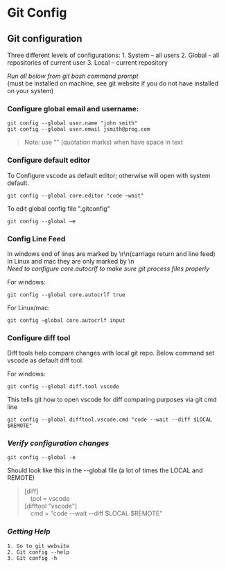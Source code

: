 # Git Config

## Git configuration

Three different levels of configurations:
	1. System – all users
	2. Global -  all repositories of current user
	3. Local – current repository

*Run all below from git bash command prompt*  
(must be installed on machine, see git website if you do not have installed on your system)

### Configure global email and username:

``` 
git config --global user.name "john smith"
git config --global user.email jsmith@prog.com
```

> Note: use "" (quotation marks)  when have space in text


### Configure default editor

To Configure vscode as default editor; otherwise will open with system default.  
```
git config --global core.editor "code –wait"
```


To edit global config file ".gitconfig"  

```
git config --global –e
```

### Config Line Feed 

In windows end of lines are marked by \r\n(carriage return and line feed)  
In Linux and mac they are only marked by \n  
*Need to configure core.autocrlf to make sure git process files properly*

For windows:  

```
git config --global core.autocrlf true
```

For Linux/mac:  

```
git config –global core.autocrlf input
``` 

### Configure diff tool

Diff tools help compare changes with local git repo. Below command set vscode as default diff tool.

For windows:  

```
git config --global diff.tool vscode
```

This tells git how to open vscode for diff comparing purposes via git cmd line  

```
git config --global difftool.vscode.cmd "code --wait --diff $LOCAL $REMOTE"
```

### *Verify configuration changes*

```
git config --global -e
```

Should look like this in the --global file (a lot of times the LOCAL and REMOTE)


> [diff]  
> &emsp;tool = vscode  
> [difftool "vscode"]  
> &emsp;cmd = "code --wait --diff $LOCAL $REMOTE"  


### *Getting Help*

	1. Go to git website
	2. Git config --help
	3. Git config -h
